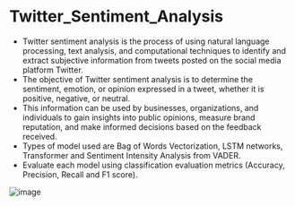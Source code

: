 # Twitter_Sentiment_Analysis
* Twitter sentiment analysis is the process of using natural language processing, text analysis, and computational techniques to identify and extract subjective information from tweets posted on the social media platform Twitter. 
* The objective of Twitter sentiment analysis is to determine the sentiment, emotion, or opinion expressed in a tweet, whether it is positive, negative, or neutral. 
* This information can be used by businesses, organizations, and individuals to gain insights into public opinions, measure brand reputation, and make informed decisions based on the feedback received.
* Types of model used are Bag of Words Vectorization, LSTM networks, Transformer and Sentiment Intensity Analysis from VADER.
* Evaluate each model using classification evaluation metrics (Accuracy, Precision, Recall and F1 score).

![image](https://user-images.githubusercontent.com/109339656/235045397-dcd1d1ba-46bf-4e1c-9def-684b93688831.png)
